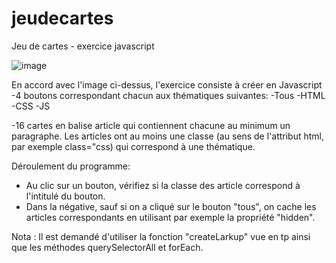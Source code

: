 # jeudecartes
Jeu de cartes - exercice javascript

![image](https://user-images.githubusercontent.com/129963944/235356974-06e43de9-7320-4ba9-9bae-fd67f3e3334c.png)


En accord avec l'image ci-dessus, l'exercice consiste à créer en Javascript 
  -4 boutons correspondant chacun aux thématiques suivantes:
    -Tous
    -HTML
    -CSS
    -JS
    
  -16 cartes en balise article qui contiennent chacune au minimum un paragraphe.
    Les articles ont au moins une classe (au sens de l'attribut html, par exemple class="css) qui correspond à une thématique.
 
Déroulement du programme:

- Au clic sur un bouton, vérifiez si la classe des article correspond à l'intitulé du bouton. 
- Dans la négative, sauf si on a cliqué sur le bouton "tous", on cache les articles correspondants en utilisant par exemple la propriété "hidden".

Nota : Il est demandé d'utiliser la fonction "createLarkup" vue en tp ainsi que les méthodes querySelectorAll et forEach.

